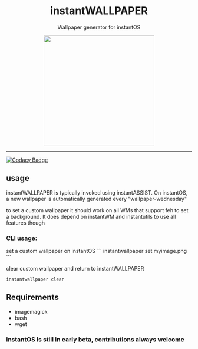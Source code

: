<div align="center">
    <h1>instantWALLPAPER</h1>
    <p>Wallpaper generator for instantOS</p>
    <img width="300" height="300" src="https://raw.githubusercontent.com/instantOS/instantLOGO/master/png/wall.png">
</div>

--------  

[![Codacy Badge](https://api.codacy.com/project/badge/Grade/eed7ed06ca9446bda1a7004bdfce7dcf)](https://app.codacy.com/gh/instantOS/instantWALLPAPER?utm_source=github.com&utm_medium=referral&utm_content=instantOS/instantWALLPAPER&utm_campaign=Badge_Grade_Settings)

## usage

instantWALLPAPER is typically invoked using instantASSIST. 
On instantOS, a new wallpaper is automatically generated every "wallpaper-wednesday"

to set a custom wallpaper
it should work on all WMs that support feh to set a background. It does depend on instantWM and instantutils to use all features though

### CLI usage:

set a custom wallpaper on instantOS
´´´
instantwallpaper set myimage.png
´´´

clear custom wallpaper and return to instantWALLPAPER
```
instantwallpaper clear
```

## Requirements
  - imagemagick
  - bash
  - wget

### instantOS is still in early beta, contributions always welcome
